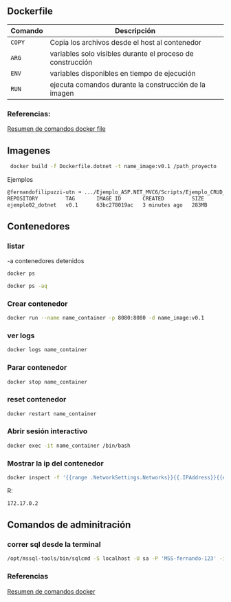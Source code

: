 ﻿
## Dockerfile

| Comando  | Descripción                                                    |
|----------|----------------------------------------------------------------|
| ``COPY`` | Copia los archivos desde el host al contenedor                 |
|``ARG``   | variables solo visibles durante el proceso de construcción     |
|``ENV``   | variables disponibles en tiempo de ejecución                   |
|``RUN``   | ejecuta comandos durante la construcción de la imagen          |

 
### Referencias:
[Resumen de comandos docker file](https://docs.google.com/document/d/19iBZtqOpPS8-sLie3ezD2BSc3xpYNJ2w/preview)

## Imagenes

```bash
 docker build -f Dockerfile.dotnet -t name_image:v0.1 /path_proyecto
 ```

 Ejemplos

```bash
@fernandofilipuzzi-utn ➜ .../Ejemplo_ASP.NET_MVC6/Scripts/Ejemplo_CRUD_Simple_Login/docker (main) $ docker images -a
REPOSITORY         TAG       IMAGE ID       CREATED         SIZE
ejemplo02_dotnet   v0.1      63bc278019ac   3 minutes ago   283MB
```


## Contenedores

### listar
-a contenedores detenidos

```bash
docker ps
```

```bash
docker ps -aq
````

### Crear contenedor
```bash
docker run --name name_container -p 8080:8080 -d name_image:v0.1 
```

### ver logs
```bash
docker logs name_container
```

### Parar contenedor
```bash
docker stop name_container
```

### reset contenedor
```bash
docker restart name_container
```

### Abrir sesión interactivo
```bash
docker exec -it name_container /bin/bash
```

### Mostrar la ip del contenedor
```bash
docker inspect -f '{{range .NetworkSettings.Networks}}{{.IPAddress}}{{end}}' name_container
```
R:
```bash
172.17.0.2
```

## Comandos de adminitración

### correr sql desde la terminal
```bash
/opt/mssql-tools/bin/sqlcmd -S localhost -U sa -P 'MSS-fernando-123' -i /src/ej02/script.sql
```



### Referencias

[Resumen de comandos docker](https://docs.google.com/document/d/12oavJniiUoNuO1E_vE3pisjdlw7A-7wu/preview)







